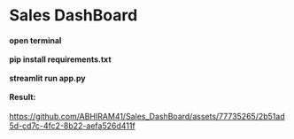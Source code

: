   <h1>Sales DashBoard </h1>

<h4>
   open terminal<br/>
   <br/>
   pip install requirements.txt<br/>
  <br/>
   streamlit run app.py
  <br/><br/>Result: 
</h4>

https://github.com/ABHIRAM41/Sales_DashBoard/assets/77735265/2b51ad5d-cd7c-4fc2-8b22-aefa526d411f
